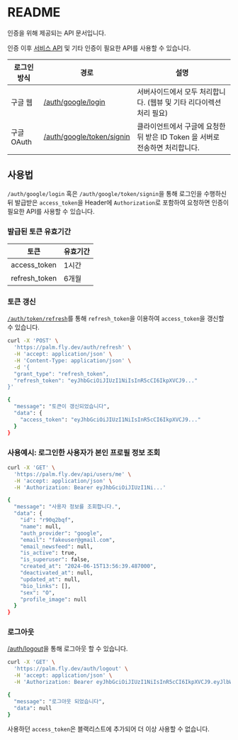 # README

인증을 위해 제공되는 API 문서입니다.

인증 이후 [서비스 API](/docs) 및 기타 인증이 필요한 API를 사용할 수 있습니다.

| 로그인 방식 | 경로 | 설명 |
| --- | --- | --- |
| 구글 웹 | [/auth/google/login](#/google/google_web_login_google_login_get) | 서버사이드에서 모두 처리합니다. (웹뷰 및 기타 리다이렉션 처리 필요) |
| 구글 OAuth | [/auth/google/token/signin](#/google/google_signin_google_token_signin_post)| 클라이언트에서 구글에 요청한 뒤 받은 ID Token 을 서버로 전송하면 처리합니다. |

## 사용법

`/auth/google/login` 혹은 `/auth/google/token/signin`을 통해 로그인을 수행하신 뒤 발급받은 `access_token`을 Header에 `Authorization`로 포함하여 요청하면 인증이 필요한 API를 사용할 수 있습니다.

### 발급된 토큰 유효기간

| 토큰 | 유효기간 |
| --- | --- |
| access_token | 1시간 |
| refresh_token | 6개월 |

### 토큰 갱신

[`/auth/token/refresh`](#/auth/refresh_refresh_post)를 통해 `refresh_token`을 이용하여 `access_token`을 갱신할 수 있습니다.

```bash
curl -X 'POST' \
  'https://palm.fly.dev/auth/refresh' \
  -H 'accept: application/json' \
  -H 'Content-Type: application/json' \
  -d '{
  "grant_type": "refresh_token",
  "refresh_token": "eyJhbGciOiJIUzI1NiIsInR5cCI6IkpXVCJ9..."
}'

{
  "message": "토큰이 갱신되었습니다",
  "data": {
    "access_token": "eyJhbGciOiJIUzI1NiIsInR5cCI6IkpXVCJ9..."
  }
}
```

### 사용예시: 로그인한 사용자가 본인 프로필 정보 조회

```bash
curl -X 'GET' \
  'https://palm.fly.dev/api/users/me' \
  -H 'accept: application/json' \
  -H 'Authorization: Bearer eyJhbGciOiJIUzI1Ni...'

{
  "message": "사용자 정보를 조회합니다.",
  "data": {
    "id": "r90q2bqf",
    "name": null,
    "auth_provider": "google",
    "email": "fakeuser@gmail.com",
    "email_newsfeed": null,
    "is_active": true,
    "is_superuser": false,
    "created_at": "2024-06-15T13:56:39.487000",
    "deactivated_at": null,
    "updated_at": null,
    "bio_links": [],
    "sex": "O",
    "profile_image": null
  }
}
```

### 로그아웃

[/auth/logout](#/auth/logout_logout_get)을 통해 로그아웃 할 수 있습니다.

```bash
curl -X 'GET' \
  'https://palm.fly.dev/auth/logout' \
  -H 'accept: application/json' \
  -H 'Authorization: Bearer eyJhbGciOiJIUzI1NiIsInR5cCI6IkpXVCJ9.eyJlbWFpbCI6ImFjaWRkdXN0MjBAZ21haWwuY29tIiwiYXV0aF9wcm92aWRlciI6Imdvb2dsZSIsImV4cCI6MTcxODQ2NDk0OSwidHlwZSI6ImFjY2Vzc190b2tlbiJ9.UZvoMaoLM-3fimNZ-9qROb8fipcnilq6HwuZ-zQCHIA'

{
  "message": "로그아웃 되었습니다",
  "data": null
}
```

사용하던 `access_token`은 블랙리스트에 추가되어 더 이상 사용할 수 없습니다.

<!-- markdownlint-configure-file { "MD051": false } -->
